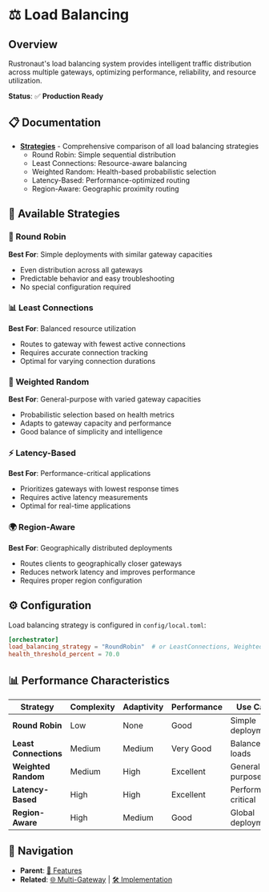 # ⚖️ Load Balancing

## Overview

Rustronaut's load balancing system provides intelligent traffic distribution across multiple gateways, optimizing performance, reliability, and resource utilization.

**Status**: ✅ **Production Ready**

## 📋 Documentation

- **[Strategies](strategies.md)** - Comprehensive comparison of all load balancing strategies
  - Round Robin: Simple sequential distribution
  - Least Connections: Resource-aware balancing
  - Weighted Random: Health-based probabilistic selection
  - Latency-Based: Performance-optimized routing
  - Region-Aware: Geographic proximity routing

## 🔧 Available Strategies

### 🔄 Round Robin
**Best For**: Simple deployments with similar gateway capacities
- Even distribution across all gateways
- Predictable behavior and easy troubleshooting
- No special configuration required

### 📊 Least Connections
**Best For**: Balanced resource utilization
- Routes to gateway with fewest active connections
- Requires accurate connection tracking
- Optimal for varying connection durations

### 🎲 Weighted Random
**Best For**: General-purpose with varied gateway capacities
- Probabilistic selection based on health metrics
- Adapts to gateway capacity and performance
- Good balance of simplicity and intelligence

### ⚡ Latency-Based
**Best For**: Performance-critical applications
- Prioritizes gateways with lowest response times
- Requires active latency measurements
- Optimal for real-time applications

### 🌍 Region-Aware
**Best For**: Geographically distributed deployments
- Routes clients to geographically closer gateways
- Reduces network latency and improves performance
- Requires proper region configuration

## ⚙️ Configuration

Load balancing strategy is configured in `config/local.toml`:

```toml
[orchestrator]
load_balancing_strategy = "RoundRobin"  # or LeastConnections, WeightedRandom, LatencyBased, RegionAware
health_threshold_percent = 70.0
```

## 📊 Performance Characteristics

| Strategy | Complexity | Adaptivity | Performance | Use Case |
|----------|------------|------------|-------------|----------|
| **Round Robin** | Low | None | Good | Simple deployments |
| **Least Connections** | Medium | Medium | Very Good | Balanced loads |
| **Weighted Random** | Medium | High | Excellent | General purpose |
| **Latency-Based** | High | High | Excellent | Performance critical |
| **Region-Aware** | High | Medium | Good | Global deployments |

## 🧭 Navigation

- **Parent**: [🎯 Features](../README.md)
- **Related**: [🌐 Multi-Gateway](../multi-gateway/README.md) | [🛠️ Implementation](../../implementation/README.md)
